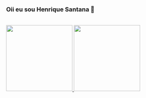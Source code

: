 ### Oii eu sou Henrique Santana 👋

<div style="display: inline_block"><br>
  <a href="https://github.com/levelingUup">
  <img height="180em" src="https://github-readme-stats.vercel.app/api?username=levelingUup&show_icons=true&theme=radical&include_all_commits=true&hide=stars&conut_private=false">
    <img height="180em" src="https://github-readme-stats.vercel.app/api/top-langs/?username=levelingUup&layout=compact&langs_count=16&theme=radical">
  </a> 
</div>
